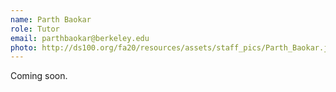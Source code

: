 ```yaml
---
name: Parth Baokar
role: Tutor
email: parthbaokar@berkeley.edu
photo: http://ds100.org/fa20/resources/assets/staff_pics/Parth_Baokar.jpg
---
```


Coming soon.
